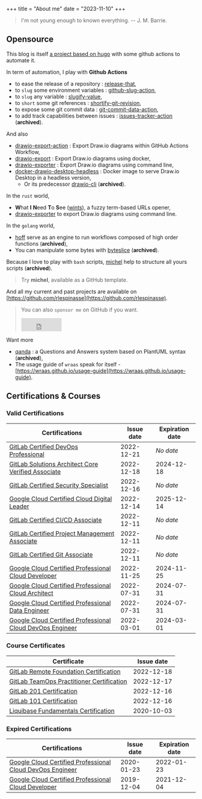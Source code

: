 +++
title = "About me"
date = "2023-11-10"
+++

> I'm not young enough to known everything.
> -- J. M. Barrie.

## Opensource

This blog is itself [a project based on hugo](https://github.com/rlespinasse/rlespinasse.github.io) with some github actions to automate it.

In term of automation, I play with **Github Actions**

* to ease the release of a repository : [release-that](https://github.com/marketplace/actions/release-that),
* to `slug` some environment variables : [github-slug-action](https://github.com/marketplace/actions/github-slug),
* to `slug` any variable : [slugify-value](https://github.com/marketplace/actions/slugify-value),
* to `short` some git references : [shortify-git-revision](https://github.com/rlespinasse/shortify-git-revision),
* to expose some git commit data : [git-commit-data-action](https://github.com/marketplace/actions/git-commit-data),
* to add track capabilities between issues : [issues-tracker-action](https://github.com/marketplace/actions/issues-tracker) (**archived**).

And also

* [drawio-export-action](https://github.com/rlespinasse/drawio-export-action) : Export Draw.io diagrams within GitHub Actions Workflow,
* [drawio-export](https://github.com/rlespinasse/drawio-export) : Export Draw.io diagrams using docker,
* [drawio-exporter](https://github.com/rlespinasse/drawio-exporter) : Export Draw.io diagrams using command line,
* [docker-drawio-desktop-headless](https://github.com/rlespinasse/docker-drawio-desktop-headless) : Docker image to serve Draw.io Desktop in a headless version,
  * Or its predecessor [drawio-cli](https://github.com/rlespinasse/drawio-cli) (**archived**).

In the `rust` world,

* **W**hat **I** **N**eed **T**o **S**ee ([wints](https://github.com/rlespinasse/wints)), a fuzzy term-based URLs opener,
* [drawio-exporter](https://github.com/rlespinasse/drawio-exporter) to export Draw.io diagrams using command line.

In the `golang` world,

* [hoff](https://github.com/rlespinasse/hoff) serve as an engine to run workflows composed of high order functions (**archived**),
* You can manipulate some bytes with [byteslice](https://github.com/rlespinasse/byteslice) (**archived**).

Because I love to play with `bash` scripts, [michel](https://github.com/rlespinasse/michel) help to structure all yours scripts (**archived**).
> Try **michel**, available as a GitHub template.

And all my current and past projects are available on [https://github.com/rlespinasse](https://github.com/rlespinasse).

> You can also `sponsor me` on GitHub if you want.
>
> <iframe src="https://github.com/sponsors/rlespinasse/button" title="Sponsor rlespinasse" height="35" width="107" style="border: 0;"></iframe>

Want more

* [qanda](https://github.com/rlespinasse/qanda) : a Questions and Answers system based on PlantUML syntax (**archived**),
* The usage guide of `wraas` speak for itself - [https://wraas.github.io/usage-guide](https://wraas.github.io/usage-guide).

## Certifications & Courses

### Valid Certifications

| Certifications                                                                                                               | Issue date | Expiration date |
| ---------------------------------------------------------------------------------------------------------------------------- | ---------- | --------------- |
| [GitLab Certified DevOps Professional](https://www.credly.com/badges/584848a8-bca8-4549-b1b5-982bb5123105)                   | 2022-12-21 | _No date_       |
| [GitLab Solutions Architect Core Verified Associate](https://www.credly.com/badges/4bf0c570-7c9f-4d2f-b0a0-676e0eb8043d)     | 2022-12-18 | 2024-12-18      |
| [GitLab Certified Security Specialist](https://www.credly.com/badges/43e8ddb6-01dd-462e-9506-70266e86c0d4)                   | 2022-12-16 | _No date_       |
| [Google Cloud Certified Cloud Digital Leader](https://www.credential.net/fcdb3e75-a868-4bf5-a138-fef5678dd9da)               | 2022-12-14 | 2025-12-14      |
| [GitLab Certified CI/CD Associate](https://www.credly.com/badges/2213767c-2dbe-4d4d-97c1-9f074e72f113)                       | 2022-12-11 | _No date_       |
| [GitLab Certified Project Management Associate](https://www.credly.com/badges/582b3875-f092-4ef1-8e88-4f32f144de09)          | 2022-12-11 | _No date_       |
| [GitLab Certified Git Associate](https://www.credly.com/badges/ab36f29b-e0df-4b1b-b715-cb2891dd66cb)                         | 2022-12-11 | _No date_       |
| [Google Cloud Certified Professional Cloud Developer](https://www.credential.net/db06ee92-9527-4539-8db4-de30c842ce49)       | 2022-11-25 | 2024-11-25      |
| [Google Cloud Certified Professional Cloud Architect](https://www.credential.net/a0700ef2-8b2a-4894-af3c-fc0435dbb067)       | 2022-07-31 | 2024-07-31      |
| [Google Cloud Certified Professional Data Engineer](https://www.credential.net/4c4bfd89-6851-4653-b6fb-2f8ac968fc15)         | 2022-07-31 | 2024-07-31      |
| [Google Cloud Certified Professional Cloud DevOps Engineer](https://www.credential.net/3e0d0549-247d-4352-b772-92ed0c6cbca1) | 2022-03-01 | 2024-03-01      |

### Course Certificates

| Certificate                                                                                                       | Issue date |
| ----------------------------------------------------------------------------------------------------------------- | ---------- |
| [GitLab Remote Foundation Certification](/pdf/gitlab-remote-foundation-certificate.pdf)                           | 2022-12-18 |
| [GitLab TeamOps Practitioner Certification](/pdf/gitlab-teamops-practitioner-certificate.pdf)                     | 2022-12-17 |
| [GitLab 201 Certification](/pdf/gitlab-201-certificate.pdf)                                                       | 2022-12-16 |
| [GitLab 101 Certification](/pdf/gitlab-101-certificate.pdf)                                                       | 2022-12-16 |
| [Liquibase Fundamentals Certification](https://www.credential.net/f862c9f2-da5b-4c92-bdc5-405c363deb8e#gs.ral1oq) | 2020-10-03 |

### Expired Certifications

| Certifications                                                                                                               | Issue date | Expiration date |
| ---------------------------------------------------------------------------------------------------------------------------- | ---------- | --------------- |
| [Google Cloud Certified Professional Cloud DevOps Engineer](https://www.credential.net/c102e08e-597d-4a80-be2d-95ded26e3867) | 2020-01-23 | 2022-01-23      |
| [Google Cloud Certified Professional Cloud Developer](https://www.credential.net/186d7c68-966e-417d-9b15-7ea693414957)       | 2019-12-04 | 2021-12-04      |
